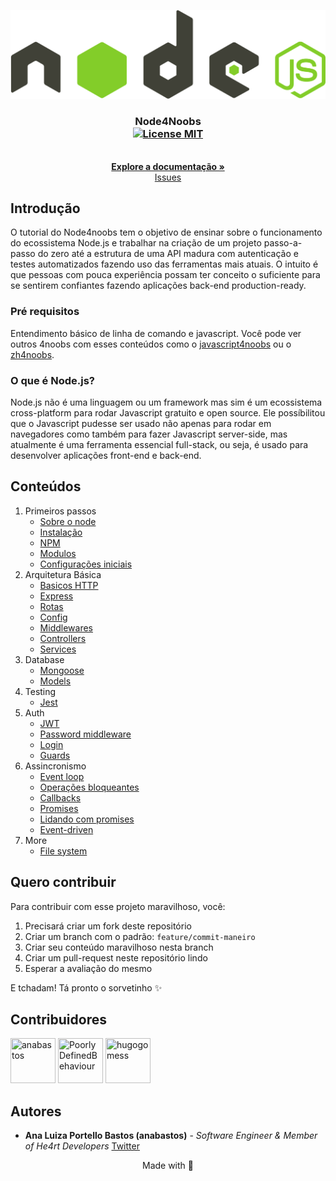 <p align="center">
  <a href="https://github.com/anabastos/node4noobs">
    <img src="./assets/node.svg" alt="Logo">
  </a>
</p>

<h3 align="center">
  Node4Noobs
  <br />
  <a href="https://opensource.org/licenses/MIT">
    <img src="https://img.shields.io/badge/License-MIT-blue.svg" alt="License MIT">
  </a>
</h3>

<p align="center">
  <br />
  <a href="#conteúdos"><strong>Explore a documentação »</strong></a>
  <br />
  <a href="https://github.com/anabastos/node4noobs/issues">Issues</a>
  <br />
</p>

## Introdução
O tutorial do Node4noobs tem o objetivo de ensinar sobre o funcionamento do ecossistema Node.js e trabalhar na criação de um projeto passo-a-passo do zero até a estrutura de uma API madura com autenticação e testes automatizados fazendo uso das ferramentas mais atuais.
O intuito é que pessoas com pouca experiência possam ter conceito o suficiente para se sentirem confiantes fazendo aplicações back-end production-ready.

### Pré requisitos
Entendimento básico de linha de comando e javascript. Você pode ver outros 4noobs com esses conteúdos como o [javascript4noobs](https://github.com/ThiagoDellaNoce/javascript4noobs) ou o [zh4noobs](https://github.com/edersonferreira/zsh4noobs).

### O que é Node.js?
Node.js não é uma linguagem ou um framework mas sim é um ecossistema cross-platform para rodar Javascript gratuito e open source.
Ele possíbilitou que o Javascript pudesse ser usado não apenas para rodar em navegadores como também para fazer Javascript server-side, mas atualmente é uma ferramenta essencial full-stack, ou seja, é usado para desenvolver aplicações front-end e back-end. 

## Conteúdos
1. Primeiros passos
    - [Sobre o node](./contents/1-primeiros-passos/sobre.md)
    - [Instalação](./contents/1-primeiros-passos/instalacao.md)
    - [NPM](./contents/1-primeiros-passos/npm.md)
    - [Modulos](./contents/1-primeiros-passos/modulos.md)
    - [Configurações iniciais](./contents/1-primeiros-passos/config.md)
2. Arquitetura Básica
    - [Basicos HTTP](./contents/2-arquitetura-basica/http.md)
    - [Express](./contents/2-arquitetura-basica/express.md)
    - [Rotas](./contents/2-arquitetura-basica/rotas.md)
    - [Config]()
    - [Middlewares]()
    - [Controllers]()
    - [Services]()
3. Database
    - [Mongoose]()
    - [Models]()
3. Testing
    - [Jest]()
4. Auth
    - [JWT]()
    - [Password middleware]()
    - [Login]()
    - [Guards]()
4. Assincronismo
    - [Event loop]()
    - [Operações bloqueantes]()
    - [Callbacks]()
    - [Promises]()
    - [Lidando com promises]()
    - [Event-driven]()
5. More
    - [File system]()

## Quero contribuir

Para contribuir com esse projeto maravilhoso, você:

1. Precisará criar um fork deste repositório
2. Criar um branch com o padrão: `feature/commit-maneiro`
3. Criar seu conteúdo maravilhoso nesta branch
4. Criar um pull-request neste repositório lindo
5. Esperar a avaliação do mesmo

E tchadam! Tá pronto o sorvetinho ✨

## Contribuidores

<a href="https://github.com/anabastos"><img src="https://avatars3.githubusercontent.com/u/10088900" title="anabastos" width="72" height="72"></a>
<a href="https://github.com/PoorlyDefinedBehaviour"><img src="https://avatars0.githubusercontent.com/u/17282221" title="PoorlyDefinedBehaviour" width="72" height="72"></a>
<a href="https://github.com/hugogomess"><img src="https://avatars3.githubusercontent.com/u/30708062" title="hugogomess" width="72" height="72"></a>

## Autores

- **Ana Luiza Portello Bastos (anabastos)** - _Software Engineer & Member of He4rt Developers_ [Twitter](https://twitter.com/naluhh)

<p align="center">
  Made with 💜
</p>
